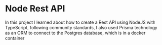 # Node Rest API

In this project I learned about how to create a Rest API using NodeJS with TypeScript, following community standards, I also used Prisma technology as an ORM to connect to the Postgres database, which is in a docker container
